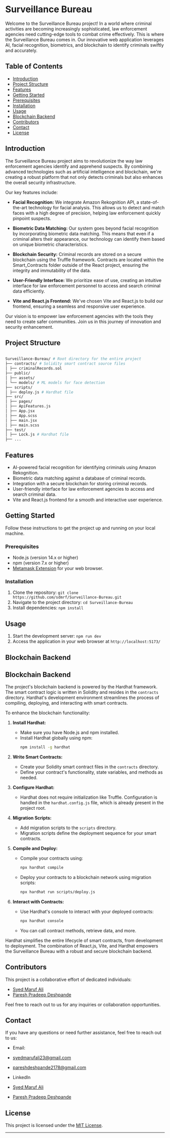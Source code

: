 # Surveillance Bureau

Welcome to the Surveillance Bureau project! In a world where criminal activities are becoming increasingly sophisticated, law enforcement agencies need cutting-edge tools to combat crime effectively. This is where the Surveillance Bureau comes in. Our innovative web application leverages AI, facial recognition, biometrics, and blockchain to identify criminals swiftly and accurately.

## Table of Contents

- [Introduction](#introduction)
- [Project Structure](#project-structure)
- [Features](#features)
- [Getting Started](#getting-started)
- [Prerequisites](#prerequisites)
- [Installation](#installation)
- [Usage](#usage)
- [Blockchain Backend](#blockchain-backend)
- [Contributors](#contributors)
- [Contact](#contact)
- [License](#license)

## Introduction

The Surveillance Bureau project aims to revolutionize the way law enforcement agencies identify and apprehend suspects. By combining advanced technologies such as artificial intelligence and blockchain, we're creating a robust platform that not only detects criminals but also enhances the overall security infrastructure.

Our key features include:

- **Facial Recognition:** We integrate Amazon Rekognition API, a state-of-the-art technology for facial analysis. This allows us to detect and match faces with a high degree of precision, helping law enforcement quickly pinpoint suspects.

- **Biometric Data Matching:** Our system goes beyond facial recognition by incorporating biometric data matching. This means that even if a criminal alters their appearance, our technology can identify them based on unique biometric characteristics.

- **Blockchain Security:** Criminal records are stored on a secure blockchain using the Truffle framework. Contracts are located within the Smart_Contracts folder outside of the React project, ensuring the integrity and immutability of the data.

- **User-Friendly Interface:** We prioritize ease of use, creating an intuitive interface for law enforcement personnel to access and search criminal data efficiently.

- **Vite and React.js Frontend:** We've chosen Vite and React.js to build our frontend, ensuring a seamless and responsive user experience.

Our vision is to empower law enforcement agencies with the tools they need to create safer communities. Join us in this journey of innovation and security enhancement.

## Project Structure
```bash

Surveillance-Bureau/ # Root directory for the entire project
├── contracts/ # Solidity smart contract source files
│ ├── criminalRecords.sol
├── public/
│ ├── assets/
│ └── models/ # ML models for face detection
├── scripts/
│ ├── deploy.js # Hardhat file
├── src/
│ ├── pages/
│ ├── ApiFeatures.js
│ ├── App.jsx
│ ├── App.scss
│ ├── main.jsx
│ ├── main.scss
├── test/
│ ├── Lock.js # Hardhat file
├── ...

```


## Features

- AI-powered facial recognition for identifying criminals using Amazon Rekognition.
- Biometric data matching against a database of criminal records.
- Integration with a secure blockchain for storing criminal records.
- User-friendly interface for law enforcement agencies to access and search criminal data.
- Vite and React.js frontend for a smooth and interactive user experience.

## Getting Started

Follow these instructions to get the project up and running on your local machine.

### Prerequisites

- Node.js (version 14.x or higher)
- npm (version 7.x or higher)
- [Metamask Extension](https://metamask.io/) for your web browser.

### Installation

1. Clone the repository: `git clone https://github.com/sdmrf/Surveillance-Bureau.git`
2. Navigate to the project directory: `cd Surveillance-Bureau`
3. Install dependencies: `npm install`

## Usage

1. Start the development server: `npm run dev`
2. Access the application in your web browser at `http://localhost:5173/`

## Blockchain Backend

## Blockchain Backend

The project's blockchain backend is powered by the Hardhat framework. The smart contract logic is written in Solidity and resides in the `contracts` directory. Hardhat's development environment streamlines the process of compiling, deploying, and interacting with smart contracts.

To enhance the blockchain functionality:

1. **Install Hardhat:**
   - Make sure you have Node.js and npm installed.
   - Install Hardhat globally using npm:
     ```bash
     npm install -g hardhat
     ```

2. **Write Smart Contracts:**
   - Create your Solidity smart contract files in the `contracts` directory.
   - Define your contract's functionality, state variables, and methods as needed.

3. **Configure Hardhat:**
   - Hardhat does not require initialization like Truffle. Configuration is handled in the `hardhat.config.js` file, which is already present in the project root.

4. **Migration Scripts:**
   - Add migration scripts to the `scripts` directory.
   - Migration scripts define the deployment sequence for your smart contracts.

5. **Compile and Deploy:**
   - Compile your contracts using:
     ```bash
     npx hardhat compile
     ```
   - Deploy your contracts to a blockchain network using migration scripts:
     ```bash
     npx hardhat run scripts/deploy.js
     ```

6. **Interact with Contracts:**
   - Use Hardhat's console to interact with your deployed contracts:
     ```bash
     npx hardhat console
     ```
   - You can call contract methods, retrieve data, and more.

Hardhat simplifies the entire lifecycle of smart contracts, from development to deployment. The combination of React.js, Vite, and Hardhat empowers the Surveillance Bureau with a robust and secure blockchain backend.

## Contributors

This project is a collaborative effort of dedicated individuals:

- [Syed Maruf Ali](https://github.com/sdmrf/)
- [Paresh Pradeep Deshpande](https://github.com/Silent8712)

Feel free to reach out to us for any inquiries or collaboration opportunities.

## Contact

If you have any questions or need further assistance, feel free to reach out to us:

- Email:
- syedmarufali23@gmail.com
- pareshdeshpande2178@gmail.com
  
- LinkedIn
- [Syed Maruf Ali](https://www.linkedin.com/in/syedmarufali/)
- [Paresh Pradeep Deshpande](https://www.linkedin.com/in/deshpande-paresh/)

## License

This project is licensed under the [MIT License](LICENSE).

---


